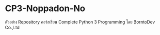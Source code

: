# CP3-Noppadon-No
ตัวอย่าง Repository คอร์สเรียน Complete Python 3 Programming โดย BorntoDev Co.,Ltd
